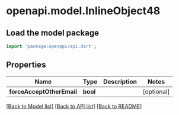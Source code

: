 # openapi.model.InlineObject48

## Load the model package
```dart
import 'package:openapi/api.dart';
```

## Properties
Name | Type | Description | Notes
------------ | ------------- | ------------- | -------------
**forceAcceptOtherEmail** | **bool** |  | [optional] 

[[Back to Model list]](../README.md#documentation-for-models) [[Back to API list]](../README.md#documentation-for-api-endpoints) [[Back to README]](../README.md)


